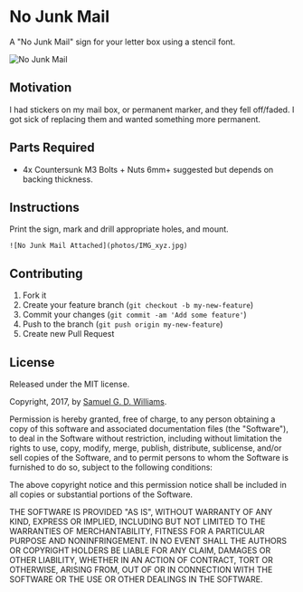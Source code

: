 # No Junk Mail

A "No Junk Mail" sign for your letter box using a stencil font.

![No Junk Mail](photos/IMG_xyz.jpg)

## Motivation

I had stickers on my mail box, or permanent marker, and they fell off/faded. I got sick of replacing them and wanted something more permanent.

## Parts Required

- 4x Countersunk M3 Bolts + Nuts 6mm+ suggested but depends on backing thickness.

## Instructions

Print the sign, mark and drill appropriate holes, and mount.

	![No Junk Mail Attached](photos/IMG_xyz.jpg)

## Contributing

1. Fork it
2. Create your feature branch (`git checkout -b my-new-feature`)
3. Commit your changes (`git commit -am 'Add some feature'`)
4. Push to the branch (`git push origin my-new-feature`)
5. Create new Pull Request

## License

Released under the MIT license.

Copyright, 2017, by [Samuel G. D. Williams](http://www.codeotaku.com/samuel-williams).

Permission is hereby granted, free of charge, to any person obtaining a copy of this software and associated documentation files (the "Software"), to deal in the Software without restriction, including without limitation the rights to use, copy, modify, merge, publish, distribute, sublicense, and/or sell copies of the Software, and to permit persons to whom the Software is furnished to do so, subject to the following conditions:

The above copyright notice and this permission notice shall be included in all copies or substantial portions of the Software.

THE SOFTWARE IS PROVIDED "AS IS", WITHOUT WARRANTY OF ANY KIND, EXPRESS OR IMPLIED, INCLUDING BUT NOT LIMITED TO THE WARRANTIES OF MERCHANTABILITY, FITNESS FOR A PARTICULAR PURPOSE AND NONINFRINGEMENT. IN NO EVENT SHALL THE AUTHORS OR COPYRIGHT HOLDERS BE LIABLE FOR ANY CLAIM, DAMAGES OR OTHER LIABILITY, WHETHER IN AN ACTION OF CONTRACT, TORT OR OTHERWISE, ARISING FROM, OUT OF OR IN CONNECTION WITH THE SOFTWARE OR THE USE OR OTHER DEALINGS IN THE SOFTWARE.
